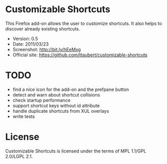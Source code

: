 # Customizable Shortcuts

This Firefox add-on allows the user to customize shortcuts. It also helps to
discover already existing shortcuts.

- Version: 0.5
- Date: 2011/03/23
- Screenshot: <http://bit.ly/hEeMxg>
- Official site: <https://github.com/ttaubert/customizable-shortcuts>

# TODO

* find a nice icon for the add-on and the prefpane button
* detect and warn about shortcut collisions
* check startup performance
* support shortcut keys without id attribute
* handle duplicate shortcuts from XUL overlays
* write tests

# License

Customizable Shortcuts is licensed under the terms of MPL 1.1/GPL 2.0/LGPL 2.1.
